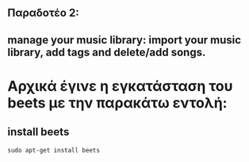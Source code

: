 ## Παραδοτέο 2:
## manage your music library: import your music library, add tags and delete/add songs.

# Αρχικά έγινε η εγκατάσταση του beets με την παρακάτω εντολή:

## install beets
```
sudo apt-get install beets
```


